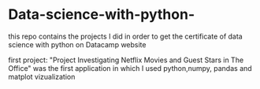 # Data-science-with-python-
this repo contains the projects I did in order to get the certificate of data science with python on Datacamp website

first project:
"Project Investigating Netflix Movies and Guest Stars in The Office" was the first application in which I used python,numpy, pandas and matplot vizualization
